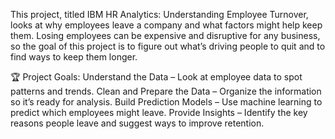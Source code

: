 This project, titled IBM HR Analytics: Understanding Employee Turnover, looks at why employees leave a company and what factors might help keep them. Losing employees can be expensive and disruptive for any business, so the goal of this project is to figure out what’s driving people to quit and to find ways to keep them longer.

🏆 Project Goals:
Understand the Data – Look at employee data to spot patterns and trends.
Clean and Prepare the Data – Organize the information so it’s ready for analysis.
Build Prediction Models – Use machine learning to predict which employees might leave.
Provide Insights – Identify the key reasons people leave and suggest ways to improve retention.
